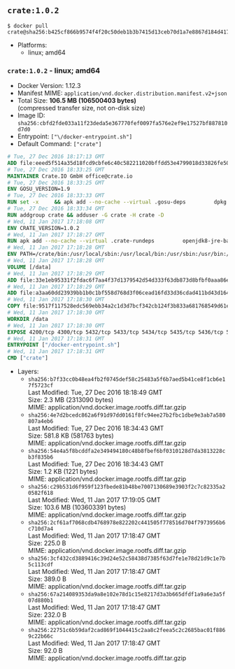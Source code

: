 ## `crate:1.0.2`

```console
$ docker pull crate@sha256:b425cf866b9574f4f20c50deb1b3b7415d13ceb70d1a7e8867d184d417512f81
```

-	Platforms:
	-	linux; amd64

### `crate:1.0.2` - linux; amd64

-	Docker Version: 1.12.3
-	Manifest MIME: `application/vnd.docker.distribution.manifest.v2+json`
-	Total Size: **106.5 MB (106500403 bytes)**  
	(compressed transfer size, not on-disk size)
-	Image ID: `sha256:cbfd2fde033a11f23deda5e367770fef0097fa576e2ef9e17527bf887810d7d0`
-	Entrypoint: `["\/docker-entrypoint.sh"]`
-	Default Command: `["crate"]`

```dockerfile
# Tue, 27 Dec 2016 18:17:13 GMT
ADD file:eeed5f514a35d18fcd9cbfe6c40c582211020bffdd53e4799018d33826fe5067 in / 
# Tue, 27 Dec 2016 18:33:25 GMT
MAINTAINER Crate.IO GmbH office@crate.io
# Tue, 27 Dec 2016 18:33:25 GMT
ENV GOSU_VERSION=1.9
# Tue, 27 Dec 2016 18:33:33 GMT
RUN set -x     && apk add --no-cache --virtual .gosu-deps         dpkg         gnupg         curl     && export ARCH=$(echo $(dpkg --print-architecture) | cut -d"-" -f3)     && curl -o /usr/local/bin/gosu -fSL "https://github.com/tianon/gosu/releases/download/$GOSU_VERSION/gosu-$ARCH"     && curl -o /usr/local/bin/gosu.asc -fSL "https://github.com/tianon/gosu/releases/download/$GOSU_VERSION/gosu-$ARCH.asc"     && export GNUPGHOME="$(mktemp -d)"     && gpg --keyserver ha.pool.sks-keyservers.net --recv-keys B42F6819007F00F88E364FD4036A9C25BF357DD4     && gpg --batch --verify /usr/local/bin/gosu.asc /usr/local/bin/gosu     && rm -r "$GNUPGHOME" /usr/local/bin/gosu.asc     && chmod +x /usr/local/bin/gosu     && gosu nobody true     && apk del .gosu-deps
# Tue, 27 Dec 2016 18:33:34 GMT
RUN addgroup crate && adduser -G crate -H crate -D
# Wed, 11 Jan 2017 17:18:08 GMT
ENV CRATE_VERSION=1.0.2
# Wed, 11 Jan 2017 17:18:27 GMT
RUN apk add --no-cache --virtual .crate-rundeps         openjdk8-jre-base         python3         openssl         sigar     && apk add --no-cache --virtual .build-deps         curl         gnupg         tar     && curl -fSL -O https://cdn.crate.io/downloads/releases/crate-$CRATE_VERSION.tar.gz     && curl -fSL -O https://cdn.crate.io/downloads/releases/crate-$CRATE_VERSION.tar.gz.asc     && export GNUPGHOME="$(mktemp -d)"     && gpg --keyserver ha.pool.sks-keyservers.net --recv-keys 90C23FC6585BC0717F8FBFC37FAAE51A06F6EAEB     && gpg --batch --verify crate-$CRATE_VERSION.tar.gz.asc crate-$CRATE_VERSION.tar.gz     && rm -r "$GNUPGHOME" crate-$CRATE_VERSION.tar.gz.asc     && mkdir /crate     && tar -xf crate-$CRATE_VERSION.tar.gz -C /crate --strip-components=1     && rm crate-$CRATE_VERSION.tar.gz     && ln -s /usr/bin/python3 /usr/bin/python     && rm /crate/plugins/sigar/lib/libsigar-amd64-linux.so     && apk del .build-deps
# Wed, 11 Jan 2017 17:18:28 GMT
ENV PATH=/crate/bin:/usr/local/sbin:/usr/local/bin:/usr/sbin:/usr/bin:/sbin:/bin
# Wed, 11 Jan 2017 17:18:28 GMT
VOLUME [/data]
# Wed, 11 Jan 2017 17:18:29 GMT
ADD file:33e1eb95331f2fdac6f7aa4f37d1379542d54d333f63db873d8bfbf0aaa86e2d in /crate/config/crate.yml 
# Wed, 11 Jan 2017 17:18:29 GMT
ADD file:a3aa60dd23939bb1b0c1bf558d768d3f06cead16fd33d36cdad411bd43d16448 in /crate/config/logging.yml 
# Wed, 11 Jan 2017 17:18:30 GMT
COPY file:9517f117528edc569ebb34a2c1d3d7bcf342cb124f3b833a681768549d61ebfb in / 
# Wed, 11 Jan 2017 17:18:30 GMT
WORKDIR /data
# Wed, 11 Jan 2017 17:18:30 GMT
EXPOSE 4200/tcp 4300/tcp 5432/tcp 5433/tcp 5434/tcp 5435/tcp 5436/tcp 5437/tcp 5438/tcp 5439/tcp 5440/tcp 5441/tcp 5442/tcp 5443/tcp 5444/tcp 5445/tcp 5446/tcp 5447/tcp 5448/tcp 5449/tcp 5450/tcp 5451/tcp 5452/tcp 5453/tcp 5454/tcp 5455/tcp 5456/tcp 5457/tcp 5458/tcp 5459/tcp 5460/tcp 5461/tcp 5462/tcp 5463/tcp 5464/tcp 5465/tcp 5466/tcp 5467/tcp 5468/tcp 5469/tcp 5470/tcp 5471/tcp 5472/tcp 5473/tcp 5474/tcp 5475/tcp 5476/tcp 5477/tcp 5478/tcp 5479/tcp 5480/tcp 5481/tcp 5482/tcp 5483/tcp 5484/tcp 5485/tcp 5486/tcp 5487/tcp 5488/tcp 5489/tcp 5490/tcp 5491/tcp 5492/tcp 5493/tcp 5494/tcp 5495/tcp 5496/tcp 5497/tcp 5498/tcp 5499/tcp 5500/tcp 5501/tcp 5502/tcp 5503/tcp 5504/tcp 5505/tcp 5506/tcp 5507/tcp 5508/tcp 5509/tcp 5510/tcp 5511/tcp 5512/tcp 5513/tcp 5514/tcp 5515/tcp 5516/tcp 5517/tcp 5518/tcp 5519/tcp 5520/tcp 5521/tcp 5522/tcp 5523/tcp 5524/tcp 5525/tcp 5526/tcp 5527/tcp 5528/tcp 5529/tcp 5530/tcp 5531/tcp 5532/tcp
# Wed, 11 Jan 2017 17:18:31 GMT
ENTRYPOINT ["/docker-entrypoint.sh"]
# Wed, 11 Jan 2017 17:18:31 GMT
CMD ["crate"]
```

-	Layers:
	-	`sha256:b7f33cc0b48ea4fb2f0745def58c25483a5f6b7aed5b41ce8f1cb6e17f5723cf`  
		Last Modified: Tue, 27 Dec 2016 18:18:49 GMT  
		Size: 2.3 MB (2313090 bytes)  
		MIME: application/vnd.docker.image.rootfs.diff.tar.gzip
	-	`sha256:4e7d2bcedc862a6f91d97dd0161f8fc94ee27b2fbc1dbe9e3ab7a580807a4eb6`  
		Last Modified: Tue, 27 Dec 2016 18:34:43 GMT  
		Size: 581.8 KB (581763 bytes)  
		MIME: application/vnd.docker.image.rootfs.diff.tar.gzip
	-	`sha256:54e4a5f8bcddfa2e349494180c48b8fbef6bf0310128d7da3813228cb3f835b6`  
		Last Modified: Tue, 27 Dec 2016 18:34:43 GMT  
		Size: 1.2 KB (1221 bytes)  
		MIME: application/vnd.docker.image.rootfs.diff.tar.gzip
	-	`sha256:c29b531d6f959f123fbede81b48be7007130689e3903f2c7c82335a20582f618`  
		Last Modified: Wed, 11 Jan 2017 17:19:05 GMT  
		Size: 103.6 MB (103603391 bytes)  
		MIME: application/vnd.docker.image.rootfs.diff.tar.gzip
	-	`sha256:2cf61af7068cdb4768978e822202c441505f778516d704f7973956b6c710d7a4`  
		Last Modified: Wed, 11 Jan 2017 17:18:47 GMT  
		Size: 225.0 B  
		MIME: application/vnd.docker.image.rootfs.diff.tar.gzip
	-	`sha256:3cf432cd3889416c39d24e52c58438d7385f63d7fe1e78d21d9c1e7b5c113cdf`  
		Last Modified: Wed, 11 Jan 2017 17:18:47 GMT  
		Size: 389.0 B  
		MIME: application/vnd.docker.image.rootfs.diff.tar.gzip
	-	`sha256:67a214089353da9a8e102e78d1c15e8217d3a3b665dfdf1a9a6e3a5f07d880b1`  
		Last Modified: Wed, 11 Jan 2017 17:18:47 GMT  
		Size: 232.0 B  
		MIME: application/vnd.docker.image.rootfs.diff.tar.gzip
	-	`sha256:22751c6b59daf2cad869f1044415c2aa8c2feea5c2c2685bac01f8869c22b66c`  
		Last Modified: Wed, 11 Jan 2017 17:18:47 GMT  
		Size: 92.0 B  
		MIME: application/vnd.docker.image.rootfs.diff.tar.gzip
